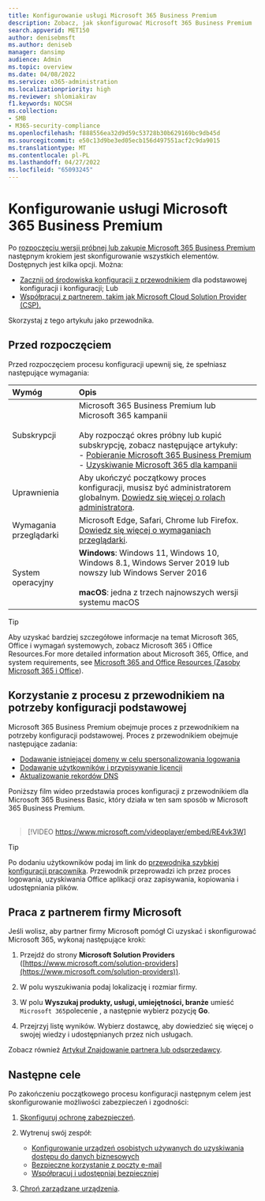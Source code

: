 ```yaml
---
title: Konfigurowanie usługi Microsoft 365 Business Premium
description: Zobacz, jak skonfigurować Microsoft 365 Business Premium
search.appverid: MET150
author: denisebmsft
ms.author: deniseb
manager: dansimp
audience: Admin
ms.topic: overview
ms.date: 04/08/2022
ms.service: o365-administration
ms.localizationpriority: high
ms.reviewer: shlomiakirav
f1.keywords: NOCSH
ms.collection:
- SMB
- M365-security-compliance
ms.openlocfilehash: f888556ea32d9d59c53728b30b629169bc9db45d
ms.sourcegitcommit: e50c13d9be3ed05ecb156d497551acf2c9da9015
ms.translationtype: MT
ms.contentlocale: pl-PL
ms.lasthandoff: 04/27/2022
ms.locfileid: "65093245"
---
```

# <a name="set-up-microsoft-365-business-premium"></a>Konfigurowanie usługi Microsoft 365 Business Premium

Po [rozpoczęciu wersji próbnej lub zakupie Microsoft 365 Business Premium](get-microsoft-365-business-premium.md) następnym krokiem jest skonfigurowanie wszystkich elementów. Dostępnych jest kilka opcji. Można:

- [Zacznij od środowiska konfiguracji z przewodnikiem](#use-the-guided-process-for-basic-setup) dla podstawowej konfiguracji i konfiguracji; Lub
- [Współpracuj z partnerem, takim jak Microsoft Cloud Solution Provider (CSP).](#work-with-a-microsoft-partner)

Skorzystaj z tego artykułu jako przewodnika.

## <a name="before-you-begin"></a>Przed rozpoczęciem

Przed rozpoczęciem procesu konfiguracji upewnij się, że spełniasz następujące wymagania:

| Wymóg | Opis |
|:---|:---|
| Subskrypcji | Microsoft 365 Business Premium lub Microsoft 365 kampanii <br/><br/> Aby rozpocząć okres próbny lub kupić subskrypcję, zobacz następujące artykuły: <br/>- [Pobieranie Microsoft 365 Business Premium](get-microsoft-365-business-premium.md)<br/>- [Uzyskiwanie Microsoft 365 dla kampanii](get-microsoft-365-campaigns.md) |
| Uprawnienia  | Aby ukończyć początkowy proces konfiguracji, musisz być administratorem globalnym. [Dowiedz się więcej o rolach administratora](../admin/add-users/about-admin-roles.md). |
| Wymagania przeglądarki | Microsoft Edge, Safari, Chrome lub Firefox. [Dowiedz się więcej o wymaganiach przeglądarki](https://www.microsoft.com/microsoft-365/microsoft-365-and-office-resources#coreui-heading-uyetipy).  |
| System operacyjny | **Windows**: Windows 11, Windows 10, Windows 8.1, Windows Server 2019 lub nowszy lub Windows Server 2016<br/><br/>**macOS**: jedna z trzech najnowszych wersji systemu macOS |

> [!TIP]
> Aby uzyskać bardziej szczegółowe informacje na temat Microsoft 365, Office i wymagań systemowych, zobacz Microsoft 365 i Office Resources.For more detailed information about Microsoft 365, Office, and system requirements, see [Microsoft 365 and Office Resources (Zasoby Microsoft 365 i Office](https://www.microsoft.com/microsoft-365/microsoft-365-and-office-resources)).

## <a name="use-the-guided-process-for-basic-setup"></a>Korzystanie z procesu z przewodnikiem na potrzeby konfiguracji podstawowej

Microsoft 365 Business Premium obejmuje proces z przewodnikiem na potrzeby konfiguracji podstawowej. Proces z przewodnikiem obejmuje następujące zadania:

- [Dodawanie istniejącej domeny w celu spersonalizowania logowania](../admin/setup/setup-business-basic.md#add-your-domain-to-personalize-sign-in)
- [Dodawanie użytkowników i przypisywanie licencji](../admin/add-users/add-users.md)
- [Aktualizowanie rekordów DNS](../admin/setup/setup-business-basic.md#connect-your-domain)

Poniższy film wideo przedstawia proces konfiguracji z przewodnikiem dla Microsoft 365 Business Basic, który działa w ten sam sposób w Microsoft 365 Business Premium.<br/><br/>

> [!VIDEO https://www.microsoft.com/videoplayer/embed/RE4vk3W]

> [!TIP]
> Po dodaniu użytkowników podaj im link do [przewodnika szybkiej konfiguracji pracownika](../admin/setup/employee-quick-setup.md). Przewodnik przeprowadzi ich przez proces logowania, uzyskiwania Office aplikacji oraz zapisywania, kopiowania i udostępniania plików.

## <a name="work-with-a-microsoft-partner"></a>Praca z partnerem firmy Microsoft

Jeśli wolisz, aby partner firmy Microsoft pomógł Ci uzyskać i skonfigurować Microsoft 365, wykonaj następujące kroki:

1. Przejdź do strony **Microsoft Solution Providers** ([https://www.microsoft.com/solution-providers](https://www.microsoft.com/solution-providers)).

2. W polu wyszukiwania podaj lokalizację i rozmiar firmy. 

3. W polu **Wyszukaj produkty, usługi, umiejętności, branże** umieść `Microsoft 365`polecenie , a następnie wybierz pozycję **Go**.

4. Przejrzyj listę wyników. Wybierz dostawcę, aby dowiedzieć się więcej o swojej wiedzy i udostępnianych przez nich usługach.

Zobacz również [Artykuł Znajdowanie partnera lub odsprzedawcy](../admin/manage/find-your-partner-or-reseller.md).

## <a name="next-objectives"></a>Następne cele

Po zakończeniu początkowego procesu konfiguracji następnym celem jest skonfigurowanie możliwości zabezpieczeń i zgodności:

1. [Skonfiguruj ochronę zabezpieczeń](m365bp-security-overview.md).

2. Wytrenuj swój zespół:

   - [Konfigurowanie urządzeń osobistych używanych do uzyskiwania dostępu do danych biznesowych](m365bp-devices-overview.md)
   - [Bezpieczne korzystanie z poczty e-mail](m365bp-protect-email-overview.md)
   - [Współpracuj i udostępniaj bezpieczniej](m365bp-collaborate-share-securely.md)

3. [Chroń zarządzane urządzenia](m365bp-protect-devices.md).

